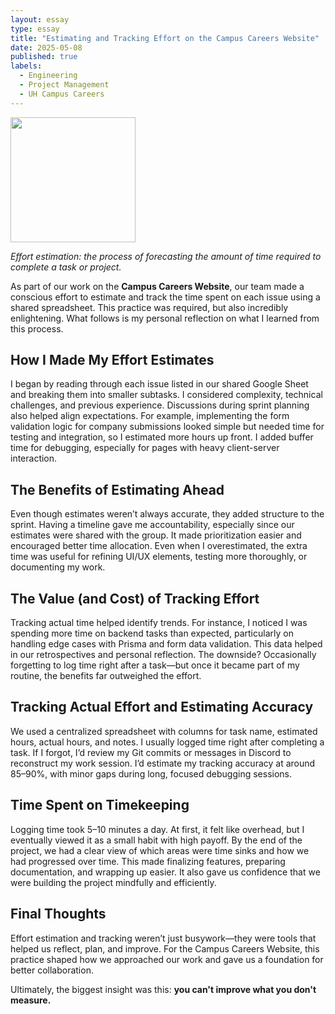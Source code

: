 ```yaml
---
layout: essay
type: essay
title: "Estimating and Tracking Effort on the Campus Careers Website"
date: 2025-05-08
published: true
labels:
  - Engineering
  - Project Management
  - UH Campus Careers
---
```


<img width="200px" class="rounded float-start pe-4" src="../img/effort-tracking/spreadsheet_tracking.jpg">

*Effort estimation: the process of forecasting the amount of time required to complete a task or project.*

As part of our work on the **Campus Careers Website**, our team made a conscious effort to estimate and track the time spent on each issue using a shared spreadsheet. This practice was required, but also incredibly enlightening. What follows is my personal reflection on what I learned from this process.

## How I Made My Effort Estimates

I began by reading through each issue listed in our shared Google Sheet and breaking them into smaller subtasks. I considered complexity, technical challenges, and previous experience. Discussions during sprint planning also helped align expectations. For example, implementing the form validation logic for company submissions looked simple but needed time for testing and integration, so I estimated more hours up front. I added buffer time for debugging, especially for pages with heavy client-server interaction.

## The Benefits of Estimating Ahead

Even though estimates weren’t always accurate, they added structure to the sprint. Having a timeline gave me accountability, especially since our estimates were shared with the group. It made prioritization easier and encouraged better time allocation. Even when I overestimated, the extra time was useful for refining UI/UX elements, testing more thoroughly, or documenting my work.

## The Value (and Cost) of Tracking Effort

Tracking actual time helped identify trends. For instance, I noticed I was spending more time on backend tasks than expected, particularly on handling edge cases with Prisma and form data validation. This data helped in our retrospectives and personal reflection. The downside? Occasionally forgetting to log time right after a task—but once it became part of my routine, the benefits far outweighed the effort.

## Tracking Actual Effort and Estimating Accuracy

We used a centralized spreadsheet with columns for task name, estimated hours, actual hours, and notes. I usually logged time right after completing a task. If I forgot, I’d review my Git commits or messages in Discord to reconstruct my work session. I’d estimate my tracking accuracy at around 85–90%, with minor gaps during long, focused debugging sessions.

## Time Spent on Timekeeping

Logging time took 5–10 minutes a day. At first, it felt like overhead, but I eventually viewed it as a small habit with high payoff. By the end of the project, we had a clear view of which areas were time sinks and how we had progressed over time. This made finalizing features, preparing documentation, and wrapping up easier. It also gave us confidence that we were building the project mindfully and efficiently.

## Final Thoughts

Effort estimation and tracking weren’t just busywork—they were tools that helped us reflect, plan, and improve. For the Campus Careers Website, this practice shaped how we approached our work and gave us a foundation for better collaboration.

Ultimately, the biggest insight was this: **you can't improve what you don't measure.**
